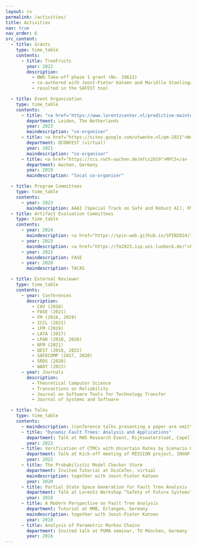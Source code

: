 ```yaml
---
layout: cv
permalink: /activities/
title: Activities
nav: true
nav_order: 6
src_content:
  - title: Grants
    type: time_table
    contents:
      - title: TreeFruits
        year: 2022
        description:
          - NWO Take-off phase 1 grant (No. 19613)
          - co-authored with Joost-Pieter Katoen and Mariëlle Stoelinga
          - resulted in the SAFEST tool

  - title: Event Organization
    type: time_table
    contents:
      - title: "<a href='https://www.lorentzcenter.nl/predictive-maintenance-let-data-maintain-the-model.html'>Lorentz Workshop <i>\"Predictive maintenance: let data maintain the model\"</i></a>"
        department: Leiden, The Netherlands
        year: 2023
        maindescription: "co-organiser"
      - title: <a href="https://sites.google.com/utwente.nl/pm-2021">Workshop on Predictive Maintenance</a>
        department: QCONFEST (virtual)
        year: 2021
        maindescription: "co-organiser"
      - title: <a href="https://tcs.rwth-aachen.de/mfcs2019">MFCS</a>
        department: Aachen, Germany
        year: 2019
        maindescription: "local co-organiser"

  - title: Program Committees
    type: time_table
    contents:
      - year: 2023
        maindescription: AAAI (Special Track on Safe and Robust AI), FM, QEST
  - title: Artifact Evaluation Committees
    type: time_table
    contents:
      - year: 2024
        maindescription: <a href="https://spin-web.github.io/SPIN2024/">SPIN</a> (co-chair)
      - year: 2023
        maindescription: <a href="https://fm2023.isp.uni-luebeck.de/">FM</a> (chair)
      - year: 2022
        maindescription: FASE
      - year: 2020
        maindescription: TACAS

  - title: External Reviewer
    type: time_table
    contents:
      - year: Conferences
        description:
          - CAV (2016)
          - FASE (2021)
          - FM (2016, 2019)
          - ICCL (2021)
          - iFM (2019)
          - LATA (2017)
          - LPAR (2018, 2020)
          - NFM (2021)
          - QEST (2018, 2022)
          - SAFECOMP (2017, 2020)
          - SRDS (2020)
          - WADT (2023)
      - year: Journals
        description:
          - Theoretical Computer Science
          - Transactions on Reliability
          - Journal on Software Tools for Technology Transfer
          - Journal of Systems and Software

  - title: Talks
    type: time_table
    contents:
      - maindescription: (conference talks presenting a paper are omitted)
      - title: "Dynamic Fault Trees: Analysis and Applications"
        department: Talk at RWS Research Event, Rijkswaterstaat, Capelle aan den IJssel, The Netherlands
        year: 2022
      - title: Verification of CTMCs with Uncertain Rates by Scenario Optimization
        department: Talk at Kick-off meeting of MISSION project, INVAP, Bariloche, Argentina
        year: 2022
      - title: The Probabilistic Model Checker Storm
        department: Invited Tutorial at DisCoTec, virtual
        maindescription: together with Joost-Pieter Katoen
        year: 2020
      - title: Partial State Space Generation for Fault Tree Analysis
        department: Talk at Lorentz Workshop “Safety of Future Systems”, Leiden, The Netherlands
        year: 2018
      - title: A Modern Perspective on Fault Tree Analysis
        department: Tutorial at MMB, Erlangen, Germany
        maindescription: together with Joost-Pieter Katoen
        year: 2018
      - title: Analysis of Parametric Markov Chains
        department: Invited talk at PUMA seminar, TU München, Germany
        year: 2016
---
```


